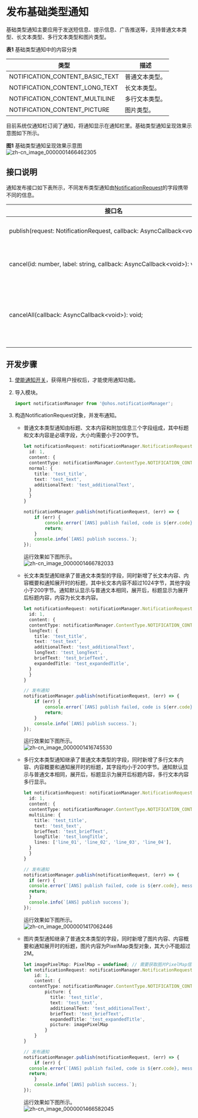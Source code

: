 # 发布基础类型通知


基础类型通知主要应用于发送短信息、提示信息、广告推送等，支持普通文本类型、长文本类型、多行文本类型和图片类型。


  **表1** 基础类型通知中的内容分类

| 类型 | 描述 |
| -------- | -------- |
| NOTIFICATION_CONTENT_BASIC_TEXT | 普通文本类型。 |
| NOTIFICATION_CONTENT_LONG_TEXT | 长文本类型。 |
| NOTIFICATION_CONTENT_MULTILINE | 多行文本类型。 |
| NOTIFICATION_CONTENT_PICTURE | 图片类型。 |


目前系统仅通知栏订阅了通知，将通知显示在通知栏里。基础类型通知呈现效果示意图如下所示。

**图1** 基础类型通知呈现效果示意图  
![zh-cn_image_0000001466462305](figures/zh-cn_image_0000001466462305.png)


## 接口说明

通知发布接口如下表所示，不同发布类型通知由[NotificationRequest](../reference/apis/js-apis-notificationManager.md#notificationrequest)的字段携带不同的信息。

| **接口名** | **描述** |
| -------- | -------- |
| publish(request:&nbsp;NotificationRequest,&nbsp;callback:&nbsp;AsyncCallback&lt;void&gt;):&nbsp;void | 发布通知。                 |
| cancel(id:&nbsp;number,&nbsp;label:&nbsp;string,&nbsp;callback:&nbsp;AsyncCallback&lt;void&gt;):&nbsp;void | 取消指定的通知。           |
| cancelAll(callback:&nbsp;AsyncCallback&lt;void&gt;):&nbsp;void; | 取消所有该应用发布的通知。 |


## 开发步骤

1. [使能通知开关](notification-enable.md)，获得用户授权后，才能使用通知功能。

2. 导入模块。
   
   ```ts
   import notificationManager from '@ohos.notificationManager';
   ```

3. 构造NotificationRequest对象，并发布通知。
   - 普通文本类型通知由标题、文本内容和附加信息三个字段组成，其中标题和文本内容是必填字段，大小均需要小于200字节。
     
      ```ts
      let notificationRequest: notificationManager.NotificationRequest = {
        id: 1,
        content: {
      	contentType: notificationManager.ContentType.NOTIFICATION_CONTENT_BASIC_TEXT, // 普通文本类型通知
      	normal: {
      	  title: 'test_title',
      	  text: 'test_text',
      	  additionalText: 'test_additionalText',
      	}
        }
      }
      
      notificationManager.publish(notificationRequest, (err) => {
          if (err) {
              console.error(`[ANS] publish failed, code is ${err.code}, message is ${err.message}`);
              return;
          }
          console.info(`[ANS] publish success.`);
      });
      ```

      运行效果如下图所示。  
     ![zh-cn_image_0000001466782033](figures/zh-cn_image_0000001466782033.png)
   - 长文本类型通知继承了普通文本类型的字段，同时新增了长文本内容、内容概要和通知展开时的标题，其中长文本内容不超过1024字节，其他字段小于200字节。通知默认显示与普通文本相同，展开后，标题显示为展开后标题内容，内容为长文本内容。
     
      ```ts
      let notificationRequest: notificationManager.NotificationRequest = {
        id: 1,
        content: {
      	contentType: notificationManager.ContentType.NOTIFICATION_CONTENT_LONG_TEXT, // 长文本类型通知
      	longText: {
      	  title: 'test_title',
      	  text: 'test_text',
      	  additionalText: 'test_additionalText',
      	  longText: 'test_longText',
      	  briefText: 'test_briefText',
      	  expandedTitle: 'test_expandedTitle',
      	}
        }
      }
      
      // 发布通知
      notificationManager.publish(notificationRequest, (err) => {
          if (err) {
              console.error(`[ANS] publish failed, code is ${err.code}, message is ${err.message}`);
              return;
          }
          console.info(`[ANS] publish success.`);
      });
      ```
   
      运行效果如下图所示。  
     ![zh-cn_image_0000001416745530](figures/zh-cn_image_0000001416745530.png)
   - 多行文本类型通知继承了普通文本类型的字段，同时新增了多行文本内容、内容概要和通知展开时的标题，其字段均小于200字节。通知默认显示与普通文本相同，展开后，标题显示为展开后标题内容，多行文本内容多行显示。
     
      ```ts
      let notificationRequest: notificationManager.NotificationRequest = {
        id: 1,
        content: {
      	contentType: notificationManager.ContentType.NOTIFICATION_CONTENT_MULTILINE, // 多行文本类型通知
      	multiLine: {
      	  title: 'test_title',
      	  text: 'test_text',
      	  briefText: 'test_briefText',
      	  longTitle: 'test_longTitle',
      	  lines: ['line_01', 'line_02', 'line_03', 'line_04'],
      	}
        }
      }
      
      // 发布通知
      notificationManager.publish(notificationRequest, (err) => {
        if (err) {
      	console.error(`[ANS] publish failed, code is ${err.code}, message is ${err.message}`);
      	return;
        }
        console.info(`[ANS] publish success`);
      });
      ```
   
      运行效果如下图所示。  
     ![zh-cn_image_0000001417062446](figures/zh-cn_image_0000001417062446.png)
   - 图片类型通知继承了普通文本类型的字段，同时新增了图片内容、内容概要和通知展开时的标题，图片内容为PixelMap类型对象，其大小不能超过2M。
     
      ```ts
      let imagePixelMap: PixelMap = undefined; // 需要获取图片PixelMap信息
      let notificationRequest: notificationManager.NotificationRequest = {
          id: 1,
          content: {
      	contentType: notificationManager.ContentType.NOTIFICATION_CONTENT_PICTURE,
              picture: {
                title: 'test_title',
                text: 'test_text',
                additionalText: 'test_additionalText',
                briefText: 'test_briefText',
                expandedTitle: 'test_expandedTitle',
                picture: imagePixelMap
              }
          }
      }
      
      // 发布通知
      notificationManager.publish(notificationRequest, (err) => {
          if (err) {
      	console.error(`[ANS] publish failed, code is ${err.code}, message is ${err.message}`);
      	return;
          }
          console.info(`[ANS] publish success.`);
      });
      ```
   
      运行效果如下图所示。  
     ![zh-cn_image_0000001466582045](figures/zh-cn_image_0000001466582045.png)
